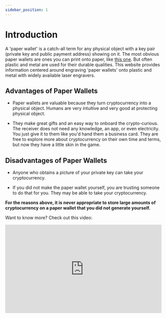 ```yaml
---
sidebar_position: 1
---
```


# Introduction

A 'paper wallet' is a catch-all term for any physical object with a key pair (private key and public payment address) showing on it. The most obvious paper wallets are ones you can print onto paper, like [this one](https://paperwallet.fullstack.cash/). But often plastic and metal are used for their durable qualities. This website provides information centered around engraving 'paper wallets' onto plastic and metal with widely available laser engravers.

## Advantages of Paper Wallets

- Paper wallets are valuable because they turn cryptocurrency into a physical object. Humans are very intuitive and very good at protecting physical object.

- They make great gifts and an easy way to onboard the crypto-curious. The receiver does not need any knowledge, an app, or even electricity. You just give it to them like you'd hand them a business card. They are free to explore more about cryptocurrency on their own time and terms, but now they have a little skin in the game.

## Disadvantages of Paper Wallets

- Anyone who obtains a picture of your private key can take your cryptocurrency.

- If you did not make the paper wallet yourself, you are trusting someone to do that for you. They may be able to take your cryptocurrency.

**For the reasons above, it is never appropriate to store large amounts of cryptocurrency on a paper wallet that you did not generate yourself.**

Want to know more? Check out this video:

<iframe width="500" height="282" src="https://www.youtube.com/embed/OuFFLmOC7F0?start=370" title="Mastering Bitcoin Cash - Part 2 - Keys, Addresses, and Wallets" frameborder="0" allow="accelerometer; autoplay; clipboard-write; encrypted-media; gyroscope; picture-in-picture; web-share; fullscreen" referrerpolicy="strict-origin-when-cross-origin" allowfullscreen></iframe>
